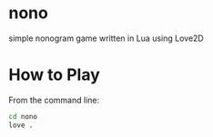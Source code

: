 # nono

simple nonogram game written in Lua using Love2D

# How to Play

From the command line:

```bash
cd nono
love .
```


